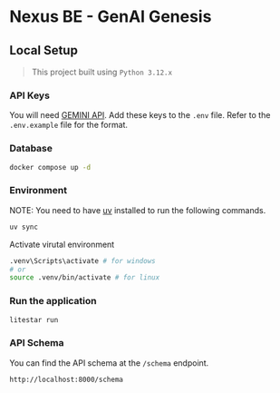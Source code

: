 # Nexus BE - GenAI Genesis

## Local Setup

> This project built using `Python 3.12.x`

### API Keys

You will need [GEMINI API](https://ai.google.dev/gemini-api/docs/api-key). Add these keys to the `.env` file. Refer to the `.env.example` file for the format.

### Database

```bash
docker compose up -d
```

### Environment

NOTE: You need to have [uv](https://docs.astral.sh/uv/) installed to run the following commands.

```bash
uv sync
```

Activate virutal environment

```bash
.venv\Scripts\activate # for windows
# or
source .venv/bin/activate # for linux
```

### Run the application

```bash
litestar run
```

### API Schema

You can find the API schema at the `/schema` endpoint.

```bash
http://localhost:8000/schema
```
